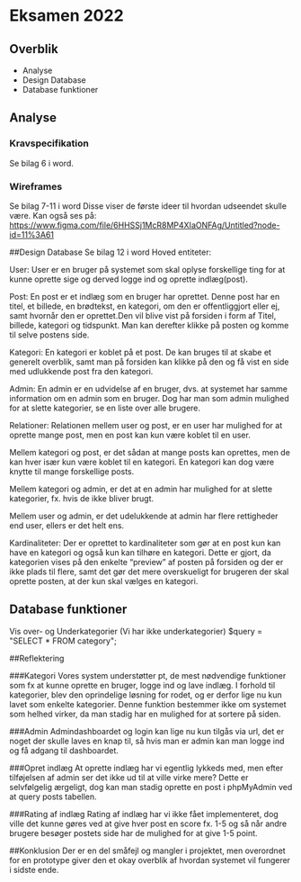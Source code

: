 # Eksamen 2022

## Overblik

- Analyse
- Design Database
- Database funktioner

## Analyse

### Kravspecifikation
Se bilag 6 i word.


### Wireframes
Se bilag 7-11 i word
Disse viser de første ideer til hvordan udseendet skulle være.
Kan også ses på: https://www.figma.com/file/6HHSSj1McR8MP4XIaONFAg/Untitled?node-id=11%3A61

##Design Database
Se bilag 12 i word
Hoved entiteter:

User: User er en bruger på systemet som skal oplyse forskellige ting for at kunne oprette sige og derved logge ind og oprette indlæg(post).

Post: En post er et indlæg som en bruger har oprettet. Denne post har en titel, et billede, en brødtekst, en kategori, om den er offentliggjort eller ej, samt hvornår den er oprettet.Den vil blive vist på forsiden i form af Titel, billede, kategori og tidspunkt. Man kan derefter klikke på posten og komme til selve postens side.

Kategori: En kategori er koblet på et post. De kan bruges til at skabe et generelt overblik, samt man på forsiden kan klikke på den og få vist en side med udlukkende post fra den kategori.

Admin: En admin er en udvidelse af en bruger, dvs. at systemet har samme information om en admin som en bruger. Dog har man som admin mulighed for at slette kategorier, se en liste over alle brugere.

Relationer:
Relationen mellem user og post, er en user har mulighed for at oprette mange post, men en post kan kun være koblet til en user.

Mellem kategori og post, er det sådan at mange posts kan oprettes, men de kan hver især kun være koblet til en kategori. En kategori kan dog være knytte til mange forskellige posts.

Mellem kategori og admin, er det at en admin har mulighed for at slette kategorier, fx. hvis de ikke bliver brugt.

Mellem user og admin, er det udelukkende at admin har flere rettigheder end user, ellers er det helt ens. 

Kardinaliteter:
Der er oprettet to kardinaliteter som gør at en post kun kan have en kategori og også kun kan tilhøre en kategori. Dette er gjort, da kategorien vises på den enkelte “preview” af posten på forsiden og der er ikke plads til flere, samt det gør det mere overskueligt for brugeren der skal oprette posten, at der kun skal vælges en kategori.

## Database funktioner

Vis over- og Underkategorier (Vi har ikke underkategorier)
$query = "SELECT * FROM category";

##Reflektering

###Kategori
Vores system understøtter pt, de mest nødvendige funktioner som fx at kunne oprette en bruger, logge ind og lave indlæg.
I forhold til kategorier, blev den oprindelige løsning for rodet, og er derfor lige nu kun lavet som enkelte kategorier. 
Denne funktion bestemmer ikke om systemet som helhed virker, da man stadig har en mulighed for at sortere på siden.

###Admin
Admindashboardet og login kan lige nu kun tilgås via url, det er noget der skulle laves en knap til, så hvis man er admin kan man logge ind og få adgang til
dashboardet.

###Opret indlæg
At oprette indlæg har vi egentlig lykkeds med, men efter tilføjelsen af admin ser det ikke ud til at ville virke mere?
Dette er selvfølgelig ærgeligt, dog kan man stadig oprette en post i phpMyAdmin ved at query posts tabellen.

###Rating af indlæg
Rating af indlæg har vi ikke fået implementeret, dog ville det kunne gøres ved at give hver post en score fx. 1-5 og så når
andre brugere besøger postets side har de mulighed for at give 1-5 point.

##Konklusion
Der er en del småfejl og mangler i projektet, men overordnet for en prototype giver den et okay overblik af hvordan systemet vil fungerer i sidste ende.

